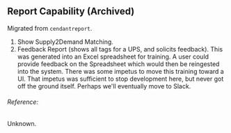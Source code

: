 ## Report Capability (Archived)
Migrated from `cendantreport`. 

1. Show Supply2Demand Matching.
2. Feedback Report (shows all tags for a UPS, and solicits feedback).
This was generated into an Excel spreadsheet for training.  A user could provide feedback on the Spreadsheet which would then be reingested into the system. There was some impetus to move this training toward a UI.  That impetus was sufficient to stop development here, but never got off the ground itself.  Perhaps we'll eventually move to Slack.


###### Reference:
Unknown.